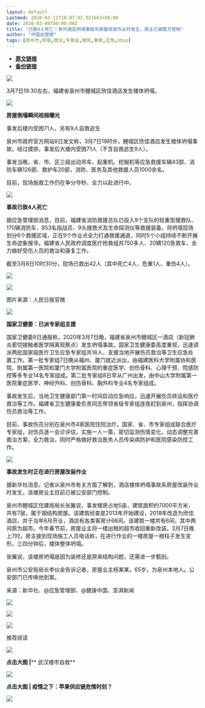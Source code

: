 ```yaml
---
layout: default
Lastmod: 2020-03-11T18:07:02.921663+00:00
date: 2020-03-08T00:00:00Z
title: "已致4人死亡！泉州酒店坍塌事故系房屋改装作业时发生，房主已被警方控制"
author: "中国经营报"
tags: [泉州市,坍塌,救治,专家组,楼体,事故,应急,nbsp]
---
```


* [**原文链接**](https://mp.weixin.qq.com/s/OfuVltjJz9yV_y9Rp5Bv1w)
* [**备份链接**](http://archive.is/zGpKe)


![](/images/post/5fdb3f87f44cf8ae08d41ad1e0b84841.jpg)

3月7日19:30左右，福建省泉州市鲤城区欣佳酒店发生楼体坍塌。

  

![](/images/post/bc3576ff279d80264ac4f6d7a60432f9.jpg)

**房屋倒塌瞬间视频曝光**

事发后楼内受困71人，另有9人自救逃生

泉州市政府官方网站8日发文称，3月7日19时许，鲤城区欣佳酒店发生楼体坍塌事故。经过摸排，事发后大楼内受困71人（不含自救逃生9人）。

事发当晚，省、市、区三级出动吊车、起重机、挖掘机等应急救援车辆43部、消防车辆126部、救护车20部，消防、医务及其他救援人员1000余名。

目前，现场施救工作仍在争分夺秒、全力以赴进行中。

![](/images/post/bc3576ff279d80264ac4f6d7a60432f9.jpg)

**事故已致4人死亡**

据应急管理部消息，目前，福建省消防救援总队已投入9个支队的轻重型搜救队、170辆消防车、853名指战员、9头搜救犬及生命探测仪等救援装备，将坍塌现场划分6个救援区域，正在9个作业点全力打通救援通道，同时5个小组持续不断开展生命迹象搜寻。福建省人民政府调度医疗抢救组共750多人、20辆120急救车，全力做好受伤人员的救治和康复工作。

截至3月8日10时30分，现场已救出42人（其中死亡4人、危重1人、重伤4人）。

![](/images/post/9bad201e22d5245d3de9cd5c7635db1c.jpg)

![](/images/post/5786afba50b52886bb719654c2f0ab5f.jpg)

图片来源：人民日报官微

  

![](/images/post/bc3576ff279d80264ac4f6d7a60432f9.jpg)

**国家卫健委：已派专家组支援**

国家卫健委8日通报称，2020年3月7日晚，福建省泉州市鲤城区一酒店（新冠肺炎密切接触者医学隔离观察点）发生坍塌事故。国家卫生健康委高度重视，迅速调派两批国家级医疗卫生应急专家组共18人，支援当地开展伤员救治等卫生应急处置工作。第一批专家组7日晚从福州、厦门就近派出，由福建医科大学附属协和医院、附属第一医院和厦门大学附属医院的重症医学、创伤骨科、心理干预、院感防控等多专业14名专家组成。第二批专家组8日早从广州出发，由中山大学附属第一医院重症医学、神经外科、创伤骨科、胸外科专业4名专家组成。

事故发生后，当地卫生健康部门第一时间启动应急响应，迅速开展伤员转运和医疗救治等工作。福建省卫生健康委负责同志带领省级专家组连夜赶到泉州，指挥协调伤员救治等工作。

目前，事故伤员分别在泉州市4家医院住院治疗。国家、省、市专家组成联合医疗专家组，对伤员逐一会诊评估，实施一人一策，密切监测伤情变化，动态调整完善救治方案，全力救治，同时严格做好救治医务人员传染病防护和医院感染防控工作。

![](/images/post/bc3576ff279d80264ac4f6d7a60432f9.jpg)

**事故发生时正在进行房屋改装作业**

据新华社消息，记者从泉州市有关方面了解到，酒店楼体坍塌事故系房屋改装作业时发生，该楼房业主目前已被公安部门控制。  

  

泉州市鲤城区住建局局长张翼说，事发楼房占地5亩，建筑面积约7000平方米，共有7层，属于钢结构房屋。该建筑经查是2013年开始建设，2018年改造为欣佳酒店，并于当年6月开业，酒店有各类客房计66间。该建筑一楼共有6间，其中两间原为超市。今年春节前，房屋业主将一楼出租的超市收回重新改装。3月7日晚上7时，房主接到现场施工人员电话称，在进行作业的一楼房屋一根柱子发生变形。三四分钟后，楼体整体坍塌。

张翼说，该楼房坍塌是因为装修还是原来结构问题，还需进一步甄别。

泉州市公安局局长李伙金告诉记者，房屋业主杨某某，65岁，为泉州本地人。公安部门已传唤他到案。

来源：新华社、@应急管理部、@健康中国、澎湃新闻

[![](/images/post/c2249a13ced555acfcf85a0a1f9aea19.jpg)](https://e.vhall.com/subject/view/599011308)

[![](/images/post/00b20e8ffaf8ff0b29f2cbf7609e133a.jpg)](https://shop45422698.m.youzan.com/wscshop/showcase/homepage?kdt_id=45230530&sf=wx_sm&is_share=1&from_uuid=7d0e9114-2a99-7d23-8c41-a2469d1eb731&atr_ps=undefined&redirect_count=1)  

  

![](/images/post/43b7a57fd045be64890b8526d60a1277.jpg)

  

推荐阅读

[![](/images/post/480da5c06c93cd5313eb597adc2d3cef.jpg)](http://mp.weixin.qq.com/s?__biz=MjA5NTMyOTMwMQ==&mid=2651972499&idx=1&sn=bc25b3cd4a73f5d242e95823430bd03d&chksm=4f3e84e978490dffe8334e5754c4ca953957aadedeb17c9086c360181f037e3692e8f0a757d4&scene=21#wechat_redirect)

**点击大图 |**** 武汉楼市自救**  

  

[![](/images/post/14d4467c5f457cf22f2548d5b1011a41.jpg)](http://mp.weixin.qq.com/s?__biz=MjA5NTMyOTMwMQ==&mid=2651972499&idx=2&sn=2c7e537d79ba5de7e27a75e99122f684&chksm=4f3e84e978490dffd9024ab6d7f23da328b23ad031add3e182ee8bbdf15d2e0ffce7ff83cd55&scene=21#wechat_redirect)

**点击大图 ****|**** 疫情之下：苹果供应链危情时刻？**  

  

![](/images/post/f3501c0a0df0124df45b227b216c07a4.jpg)

